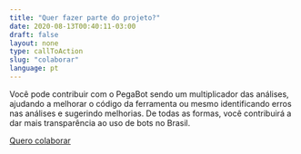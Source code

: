 ```yaml
---
title: "Quer fazer parte do projeto?"
date: 2020-08-13T00:40:11-03:00
draft: false
layout: none
type: callToAction
slug: "colaborar"
language: pt
---
```

Você pode contribuir com o PegaBot sendo um multiplicador das análises, ajudando a melhorar o código da ferramenta ou mesmo identificando erros nas análises e sugerindo melhorias. De todas as formas, você contribuirá a dar mais transparência ao uso de bots no Brasil.

[Quero colaborar](/colaborar)
